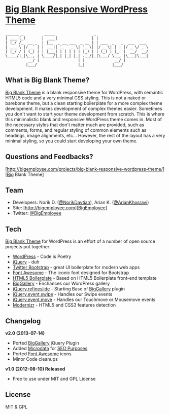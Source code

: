 [Big Blank Responsive WordPress Theme][Big Blank Theme]
===================================================================
    ______ _         _____                 _                       
    | ___ (_)       |  ___|               | |                      
    | |_/ /_  __ _  | |__  _ __ ___  _ __ | | ___  _   _  ___  ___ 
    | ___ \ |/ _` | |  __|| '_ ` _ \| '_ \| |/ _ \| | | |/ _ \/ _ \
    | |_/ / | (_| | | |___| | | | | | |_) | | (_) | |_| |  __/  __/
    \____/|_|\__, | \____/|_| |_| |_| .__/|_|\___/ \__, |\___|\___|
              __/ |                 | |             __/ |          
             |___/                  |_|            |___/           


What is Big Blank Theme?
-------------------------------------------------------------------
[Big Blank Theme] is a blank responsive theme for WordPress, with semantic HTML5 
code and a very minimal CSS styling. This is not a naked or barebone theme, 
but a clean starting boilerplate for a more complex theme development. It makes 
development of complex themes easier. Sometimes you don't want to start your 
theme development from scratch. This is where this minimalistic blank and 
responsive WordPress theme comes in. Most of the necessary styles that don't 
matter much are provided, such as comments, forms, and regular styling of 
common elements such as headings, image alignments, etc... However, the rest of 
the layout has a very minimal styling, so you could start developing your own 
theme.

Questions and Feedbacks?
-------------------------------------------------------------------
[http://bigemployee.com/projects/big-blank-responsive-wordpress-theme/][Big Blank Theme]


Team
-------------------------------------------------------------------
+ Developers: Norik D. ([@NorikDavtian]), Arian K. ([@ArianKhosravi])
+ Site: [http://bigemployee.com][BigEmployee]
+ Twitter: [@BigEmployee]


Tech
-------------------------------------------------------------------
[Big Blank Theme] for WordPress is an effort of a number of open source 
projects put together:

* [WordPress] - Code is Poetry
* [jQuery] - duh
* [Twitter Bootstrap] - great UI boilerplate for modern web apps
* [Font Awesome] - The iconic font designed for Bootstrap
* [HTML5 Boilerplate] - Based on HTML5 Boilerplate front-end template
* [BigGallery] - Enchances our WordPress gallery
* [jQuery.refineslide] - Starting Base of [BigGallery] plugin
* [jQuery.event.swipe] - Handles our Swipe events
* [jQuery.event.move] - Handles our Touchmove or Mousemove events
* [Modernizr] - HTML5 and CSS3 features detection


Changelog
-------------------------------------------------------------------
**v2.0 (2013-07-14)**

  - Ported [BigGallery] jQuery Plugin
  - Added [Microdata] for [SEO Purposes]
  - Ported [Font Awesome] icons
  - Minor Code cleanups
  

**v1.0 (2012-08-10) Released**

  - Free to use under MIT and GPL License

License
-------------------------------------------------------------------
MIT & GPL


[BigEmployee]: http://bigemployee.com
[Big Blank Theme]: http://bigemployee.com/projects/big-blank-responsive-wordpress-theme/
[@BigEmployee]: http://twitter.com/bigemployee
[@NorikDavtian]: http://twitter.com/NorikDavtian
[@ArianKhosravi]: http://twitter.com/ArianKhosravi
[BigGallery]: http://bigemployee.com/projects/big-gallery/
[Twitter Bootstrap]: http://twitter.github.io/bootstrap/
[Microdata]: http://www.w3.org/html/wg/drafts/microdata/master/
[SEO Purposes]: https://support.google.com/webmasters/answer/176035?hl=en
[WordPress]: http://wordpress.org
[Font Awesome]: http://fortawesome.github.io/Font-Awesome/
[jQuery]: http://jquery.com
[jQuery.event.swipe]: http://stephband.info/jquery.event.swipe/
[jQuery.event.move]: http://stephband.info/jquery.event.move/
[jQuery.refineslide]: http://alexdunphy.github.io/refineslide/
[HTML5 Boilerplate]: http://html5boilerplate.com/
[Modernizr]: http://modernizr.com/